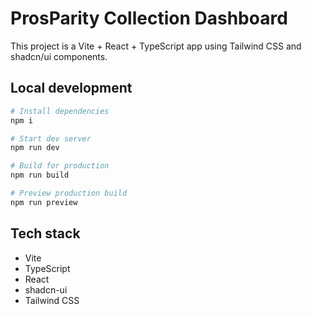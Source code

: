 # ProsParity Collection Dashboard

This project is a Vite + React + TypeScript app using Tailwind CSS and shadcn/ui components.

## Local development

```sh
# Install dependencies
npm i

# Start dev server
npm run dev

# Build for production
npm run build

# Preview production build
npm run preview
```

## Tech stack

- Vite
- TypeScript
- React
- shadcn-ui
- Tailwind CSS
